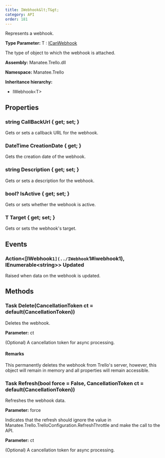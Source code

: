 ```yaml
---
title: IWebhook&lt;T&gt;
category: API
order: 181
---
```


Represents a webhook.

**Type Parameter:** T : [ICanWebhook](../ICanWebhook#icanwebhook)

The type of object to which the webhook is attached.

**Assembly:** Manatee.Trello.dll

**Namespace:** Manatee.Trello

**Inheritance hierarchy:**

- IWebhook&lt;T&gt;

## Properties

### string CallBackUrl { get; set; }

Gets or sets a callback URL for the webhook.

### DateTime CreationDate { get; }

Gets the creation date of the webhook.

### string Description { get; set; }

Gets or sets a description for the webhook.

### bool? IsActive { get; set; }

Gets or sets whether the webhook is active.

### T Target { get; set; }

Gets or sets the webhook&#39;s target.

## Events

### Action&lt;[IWebhook`1](../IWebhook`1#iwebhook1), IEnumerable&lt;string&gt;&gt; Updated

Raised when data on the webhook is updated.

## Methods

### Task Delete(CancellationToken ct = default(CancellationToken))

Deletes the webhook.

**Parameter:** ct

(Optional) A cancellation token for async processing.

#### Remarks

This permanently deletes the webhook from Trello&#39;s server, however, this object will remain in memory and all properties will remain accessible.

### Task Refresh(bool force = False, CancellationToken ct = default(CancellationToken))

Refreshes the webhook data.

**Parameter:** force

Indicates that the refresh should ignore the value in Manatee.Trello.TrelloConfiguration.RefreshThrottle and make the call to the API.

**Parameter:** ct

(Optional) A cancellation token for async processing.

